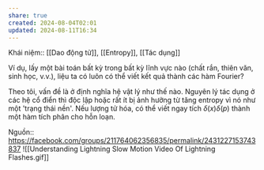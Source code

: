 ```yaml
---
share: true
created: 2024-08-04T02:01
updated: 2024-08-11T16:34
---
```

Khái niệm:: [[Dao động tử]], [[Entropy]], [[Tác dụng]]

Ví dụ, lấy một bài toán bất kỳ trong bất kỳ lĩnh vực nào (chất rắn, thiên văn, sinh học, v.v.), liệu ta có luôn có thể viết kết quả thành các hàm Fourier?

Theo tôi, vấn đề là ở định nghĩa hệ vật lý như thế nào. Nguyên lý tác dụng ở các hệ cổ điển thì độc lập hoặc rất ít bị ảnh hưởng từ tăng entropy vì nó như một 'trạng thái nền'. Nếu lượng tử hóa, có thể viết ngay tích $δ(x)δ(p)$ thành một hàm tích phân cho hỗn loạn. 

Nguồn:: https://facebook.com/groups/211764062356835/permalink/2431227153743837
![[Understanding Lightning Slow Motion Video Of Lightning Flashes.gif]]